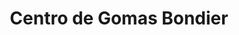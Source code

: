 ---
title: "Centro de Gomas Bondier"
url: /santiago-de-los-caballeros/centro-de-gomas-bondier/
shop: Reifen
---